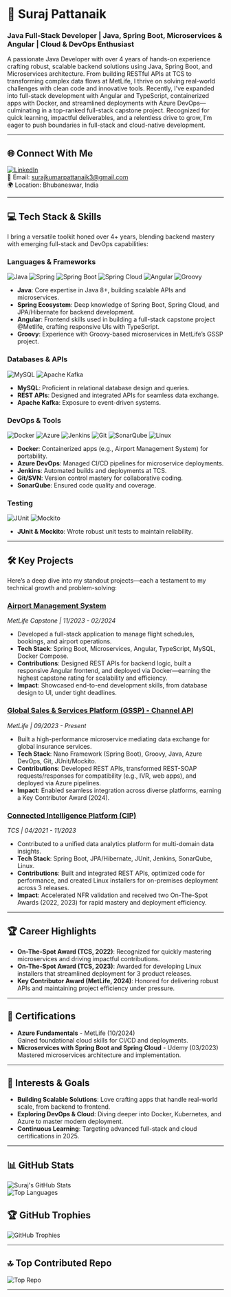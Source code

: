 # 🚀 Suraj Pattanaik
### Java Full-Stack Developer | Java, Spring Boot, Microservices & Angular | Cloud & DevOps Enthusiast

A passionate Java Developer with over 4 years of hands-on experience crafting robust, scalable backend solutions using Java, Spring Boot, and Microservices architecture. From building RESTful APIs at TCS to transforming complex data flows at MetLife, I thrive on solving real-world challenges with clean code and innovative tools. Recently, I’ve expanded into full-stack development with Angular and TypeScript, containerized apps with Docker, and streamlined deployments with Azure DevOps—culminating in a top-ranked full-stack capstone project. Recognized for quick learning, impactful deliverables, and a relentless drive to grow, I’m eager to push boundaries in full-stack and cloud-native development.

---

## 🌐 Connect With Me
[![LinkedIn](https://img.shields.io/badge/LinkedIn-%230077B5.svg?style=for-the-badge&logo=linkedin&logoColor=white)](https://linkedin.com/in/suraj-kumar-pattanaik)  
📧 Email: surajkumarpattanaik3@gmail.com  
🌍 Location: Bhubaneswar, India

---

## 💻 Tech Stack & Skills
I bring a versatile toolkit honed over 4+ years, blending backend mastery with emerging full-stack and DevOps capabilities:

### Languages & Frameworks
![Java](https://img.shields.io/badge/Java-%23ED8B00.svg?style=for-the-badge&logo=java&logoColor=white) 
![Spring](https://img.shields.io/badge/Spring-%236DB33F.svg?style=for-the-badge&logo=spring&logoColor=white) 
![Spring Boot](https://img.shields.io/badge/Spring%20Boot-%236DB33F.svg?style=for-the-badge&logo=springboot&logoColor=white) 
![Spring Cloud](https://img.shields.io/badge/Spring%20Cloud-%236DB33F.svg?style=for-the-badge&logo=spring&logoColor=white) 
![Angular](https://img.shields.io/badge/Angular-%23DD0031.svg?style=for-the-badge&logo=angular&logoColor=white) 
![Groovy](https://img.shields.io/badge/Groovy-%23E69F56.svg?style=for-the-badge&logo=groovy&logoColor=white) 
- **Java**: Core expertise in Java 8+, building scalable APIs and microservices.
- **Spring Ecosystem**: Deep knowledge of Spring Boot, Spring Cloud, and JPA/Hibernate for backend development.
- **Angular**: Frontend skills used in building a full-stack capstone project @Metlife, crafting responsive UIs with TypeScript.
- **Groovy**: Experience with Groovy-based microservices in MetLife’s GSSP project.

### Databases & APIs
![MySQL](https://img.shields.io/badge/MySQL-%2300f.svg?style=for-the-badge&logo=mysql&logoColor=white) 
![Apache Kafka](https://img.shields.io/badge/Apache%20Kafka-%23000000.svg?style=for-the-badge&logo=apachekafka&logoColor=white) 
- **MySQL**: Proficient in relational database design and queries.
- **REST APIs**: Designed and integrated APIs for seamless data exchange.
- **Apache Kafka**: Exposure to event-driven systems.

### DevOps & Tools
![Docker](https://img.shields.io/badge/Docker-%230db7ed.svg?style=for-the-badge&logo=docker&logoColor=white) 
![Azure](https://img.shields.io/badge/Azure-%230072C6.svg?style=for-the-badge&logo=microsoftazure&logoColor=white) 
![Jenkins](https://img.shields.io/badge/Jenkins-%232C5263.svg?style=for-the-badge&logo=jenkins&logoColor=white) 
![Git](https://img.shields.io/badge/Git-%23F05033.svg?style=for-the-badge&logo=git&logoColor=white) 
![SonarQube](https://img.shields.io/badge/SonarQube-%234E9BCD.svg?style=for-the-badge&logo=sonarqube&logoColor=white) 
![Linux](https://img.shields.io/badge/Linux-FCC624?style=for-the-badge&logo=linux&logoColor=black) 
- **Docker**: Containerized apps (e.g., Airport Management System) for portability.
- **Azure DevOps**: Managed CI/CD pipelines for microservice deployments.
- **Jenkins**: Automated builds and deployments at TCS.
- **Git/SVN**: Version control mastery for collaborative coding.
- **SonarQube**: Ensured code quality and coverage.

### Testing
![JUnit](https://img.shields.io/badge/JUnit-%2325A162.svg?style=for-the-badge&logo=junit5&logoColor=white) 
![Mockito](https://img.shields.io/badge/Mockito-%23FF6F61.svg?style=for-the-badge&logo=mockito&logoColor=white) 
- **JUnit & Mockito**: Wrote robust unit tests to maintain reliability.

---

## 🛠️ Key Projects
Here’s a deep dive into my standout projects—each a testament to my technical growth and problem-solving:

### [Airport Management System](https://github.com/surajpattanaik/airport-management-system)  
*MetLife Capstone | 11/2023 - 02/2024*  
- Developed a full-stack application to manage flight schedules, bookings, and airport operations.
- **Tech Stack**: Spring Boot, Microservices, Angular, TypeScript, MySQL, Docker Compose.
- **Contributions**: Designed REST APIs for backend logic, built a responsive Angular frontend, and deployed via Docker—earning the highest capstone rating for scalability and efficiency.
- **Impact**: Showcased end-to-end development skills, from database design to UI, under tight deadlines.

### [Global Sales & Services Platform (GSSP) - Channel API](https://github.com/surajpattanaik/gssp-channel-api)  
*MetLife | 09/2023 - Present*  
- Built a high-performance microservice mediating data exchange for global insurance services.
- **Tech Stack**: Nano Framework (Spring Boot), Groovy, Java, Azure DevOps, Git, JUnit/Mockito.
- **Contributions**: Developed REST APIs, transformed REST-SOAP requests/responses for compatibility (e.g., IVR, web apps), and deployed via Azure pipelines.
- **Impact**: Enabled seamless integration across diverse platforms, earning a Key Contributor Award (2024).

### [Connected Intelligence Platform (CIP)](https://github.com/surajpattanaik/cip-tcs)  
*TCS | 04/2021 - 11/2023*  
- Contributed to a unified data analytics platform for multi-domain data insights.
- **Tech Stack**: Spring Boot, JPA/Hibernate, JUnit, Jenkins, SonarQube, Linux.
- **Contributions**: Built and integrated REST APIs, optimized code for performance, and created Linux installers for on-premises deployment across 3 releases.
- **Impact**: Accelerated NFR validation and received two On-The-Spot Awards (2022, 2023) for rapid mastery and deployment efficiency.

---

## 🏆 Career Highlights
- **On-The-Spot Award (TCS, 2022)**: Recognized for quickly mastering microservices and driving impactful contributions.
- **On-The-Spot Award (TCS, 2023)**: Awarded for developing Linux installers that streamlined deployment for 3 product releases.
- **Key Contributor Award (MetLife, 2024)**: Honored for delivering robust APIs and maintaining project efficiency under pressure.

---

## 📜 Certifications
- **Azure Fundamentals** - MetLife (10/2024)  
  Gained foundational cloud skills for CI/CD and deployments.
- **Microservices with Spring Boot and Spring Cloud** - Udemy (03/2023)  
  Mastered microservices architecture and implementation.

---

## 🌟 Interests & Goals
- **Building Scalable Solutions**: Love crafting apps that handle real-world scale, from backend to frontend.
- **Exploring DevOps & Cloud**: Diving deeper into Docker, Kubernetes, and Azure to master modern deployment.
- **Continuous Learning**: Targeting advanced full-stack and cloud certifications in 2025.

---

## 📊 GitHub Stats
![Suraj's GitHub Stats](https://github-readme-stats.vercel.app/api?username=surajpattanaik&show_icons=true&theme=radical)  
![Top Languages](https://github-readme-stats.vercel.app/api/top-langs/?username=surajpattanaik&layout=compact&theme=radical)

## 🏆 GitHub Trophies
![GitHub Trophies](https://github-profile-trophy.vercel.app/?username=surajpattanaik&theme=onedark)

---

## 🔝 Top Contributed Repo
![Top Repo](https://github-readme-stats.vercel.app/api/pin/?username=surajpattanaik&repo=AIR-TRANSPORT-SYSTEM&theme=radical)

---

<!-- Proudly created with GPRM (https://gprm.itsvg.in) -->
